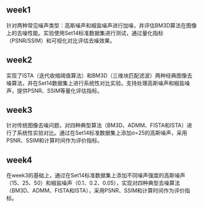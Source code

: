 
## week1
针对两种常见噪声类型：高斯噪声和椒盐噪声进行加噪，并评估BM3D算法在图像上的去噪性能。实验使用Set14标准数据集进行测试，通过量化指标（PSNR/SSIM）和可视化对比评估去噪效果。
## week2
实现了ISTA（迭代收缩阈值算法）和BM3D（三维块匹配滤波）两种经典图像去噪算法，并在Set14数据集上进行系统性对比实验。支持处理高斯噪声和椒盐噪声，提供PSNR、SSIM等量化评估指标。
## week3
针对传统图像去噪问题，对四种典型算法（BM3D、ADMM、FISTA和ISTA）进行了系统性实验对比。通过在Set14标准数据集上添加σ=25的高斯噪声，采用PSNR、SSIM和计算时间作为评价指标。
## week4
在week3的基础上，通过在Set14标准数据集上添加不同噪声强度的高斯噪声（15、25、50）和椒盐噪声（0.1、0.2、0.05），实现对四种典型去噪算法（BM3D、ADMM、FISTA和ISTA），采用PSNR、SSIM和计算时间作为评价指标。
